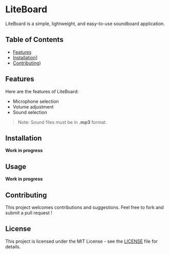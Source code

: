 # LiteBoard

LiteBoard is a simple, lightweight, and easy-to-use soundboard application.  

## Table of Contents

- [Features](#features)
- [Installation](#installation)]
- [Contributing](#contributing))

## Features

Here are the features of LiteBoard:

- Microphone selection
- Volume adjustment
- Sound selection

>Note: Sound files must be in **.mp3** format.

## Installation

**Work in progress**

## Usage

**Work in progress**

## Contributing

This project welcomes contributions and suggestions. Feel free to fork and submit a pull request !

## License

This project is licensed under the MIT License - see the [LICENSE](LICENSE) file for details.
